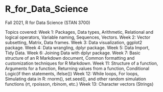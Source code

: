 # R_for_Data_Science

Fall 2021, R for Data Science (STAN 3700)

Topics covered:
Week 1: Packages, Data types, Arithmetic, Relational and logical operators, Variable naming, Sequences, Vectors.
Week 2: Vector subsetting, Matrix, Data frames.
Week 3: Data visualization, ggplot2 package.
Week 4: Data wrangling, dplyr package.
Week 5: Data Import, Tidy Data.
Week 6: Joining Data with dplyr package.
Week 7: Basic structure of an R Markdown document, Common formatting and customization techniques for R Markdown.
Week 11: Structure of a function, Arguments for a function, Returning values from a function, Conditional Logic(if then statements, ifelse())
Week 12: While loops, For loops, Simulating data in R: rnorm(), set.seed(), and other random simulation functions (rt, rpoisson, rbinom, etc.)
Week 13: Character vectors (Strings)
